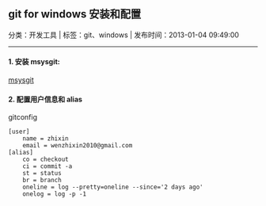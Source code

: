 ## git for windows 安装和配置

分类：开发工具 | 标签：git、windows | 发布时间：2013-01-04 09:49:00

___

#### 1. 安装 msysgit:

[msysgit](http://msysgit.github.com/)

#### 2. 配置用户信息和 alias

gitconfig

	[user]
		name = zhixin
		email = wenzhixin2010@gmail.com
	[alias]
		co = checkout
		ci = commit -a
		st = status
		br = branch
		oneline = log --pretty=oneline --since='2 days ago'
		onelog = log -p -1
